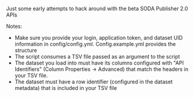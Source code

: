 Just some early attempts to hack around with the beta SODA Publisher 2.0 APIs

Notes:
* Make sure you provide your login, application token, and dataset UID information in config/config.yml. Config.example.yml provides the structure
* The script consumes a TSV file passed as an argument to the script
* The dataset you load into must have its columns configured with "API Identifiers" (Column Properties -> Advanced) that match the headers in your TSV file.
* The dataset must have a row identifier (configured in the dataset metadata) that is included in your TSV file
